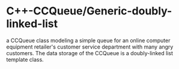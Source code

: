# C++-CCQueue/Generic-doubly-linked-list

 a CCQueue class modeling a simple queue for an online computer equipment retailer's customer service department with many angry customers. The data storage of the CCQueue is a doubly-linked list template class.

